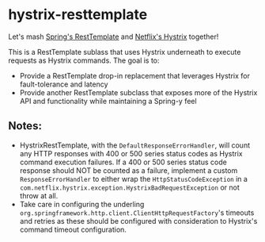 # hystrix-resttemplate
Let's mash [Spring's RestTemplate](https://github.com/spring-projects/spring-framework) and [Netflix's Hystrix](https://github.com/Netflix/Hystrix) together!

This is a RestTemplate sublass that uses Hystrix underneath to execute requests as Hystrix commands.  The goal is to:
* Provide a RestTemplate drop-in replacement that leverages Hystrix for fault-tolerance and latency
* Provide another RestTemplate subclass that exposes more of the Hystrix API and functionality while maintaining a Spring-y feel

## Notes:
* HystrixRestTemplate, with the `DefaultResponseErrorHandler`, will count any HTTP responses with 400 or 500 series status codes as Hystrix command execution failures.  If a 400 or 500 series status code response should NOT be counted as a failure, implement a custom `ResponseErrorHandler` to either wrap the `HttpStatusCodeException` in a `com.netflix.hystrix.exception.HystrixBadRequestException` or not throw at all.
* Take care in configuring the underling `org.springframework.http.client.ClientHttpRequestFactory`'s timeouts and retries as these should be configured with consideration to Hystrix's command timeout configuration.
